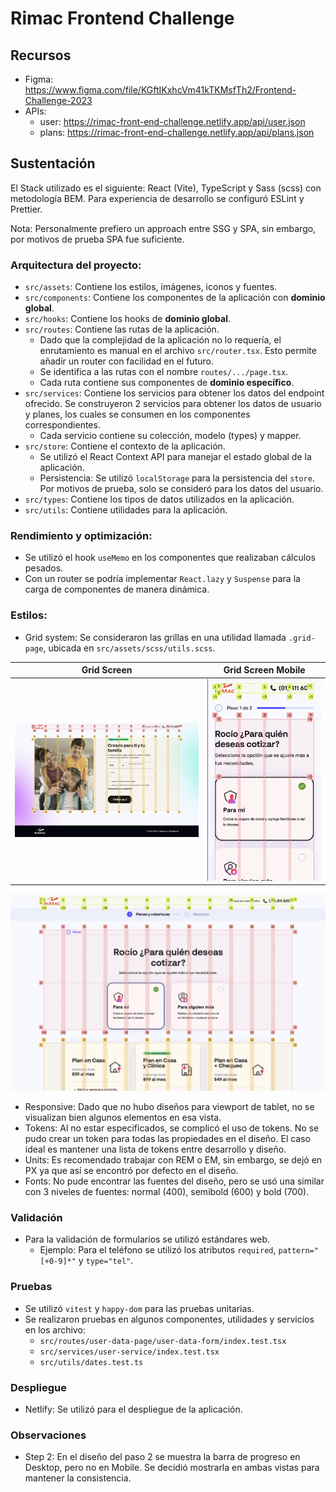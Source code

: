 # Rimac Frontend Challenge

## Recursos

- Figma: https://www.figma.com/file/KGftIKxhcVm41kTKMsfTh2/Frontend-Challenge-2023
- APIs:
  - user: https://rimac-front-end-challenge.netlify.app/api/user.json
  - plans: https://rimac-front-end-challenge.netlify.app/api/plans.json

## Sustentación

El Stack utilizado es el siguiente: React (Vite), TypeScript y Sass (scss) con metodología BEM. Para experiencia de desarrollo se configuró ESLint y Prettier.

Nota: Personalmente prefiero un approach entre SSG y SPA, sin embargo, por motivos de prueba SPA fue suficiente.

### Arquitectura del proyecto:

- `src/assets`: Contiene los estilos, imágenes, iconos y fuentes.
- `src/components`: Contiene los componentes de la aplicación con **dominio global**.
- `src/hooks`: Contiene los hooks de **dominio global**.
- `src/routes`: Contiene las rutas de la aplicación.
  - Dado que la complejidad de la aplicación no lo requería, el enrutamiento es manual en el archivo `src/router.tsx`. Esto permite añadir un router con facilidad en el futuro.
  - Se identifica a las rutas con el nombre `routes/.../page.tsx`.
  - Cada ruta contiene sus componentes de **dominio específico**.
- `src/services`: Contiene los servicios para obtener los datos del endpoint ofrecido. Se construyeron 2 servicios para obtener los datos de usuario y planes, los cuales se consumen en los componentes correspondientes.
  - Cada servicio contiene su colección, modelo (types) y mapper.
- `src/store`: Contiene el contexto de la aplicación.
  - Se utilizó el React Context API para manejar el estado global de la aplicación.
  - Persistencia: Se utilizó `localStorage` para la persistencia del `store`. Por motivos de prueba, solo se consideró para los datos del usuario.
- `src/types`: Contiene los tipos de datos utilizados en la aplicación.
- `src/utils`: Contiene utilidades para la aplicación.

### Rendimiento y optimización:

- Se utilizó el hook `useMemo` en los componentes que realizaban cálculos pesados.
- Con un router se podría implementar `React.lazy` y `Suspense` para la carga de componentes de manera dinámica.

### Estilos:

- Grid system: Se consideraron las grillas en una utilidad llamada `.grid-page`, ubicada en `src/assets/scss/utils.scss`.

|                   Grid Screen                   |                      Grid Screen Mobile                       |
| :---------------------------------------------: | :-----------------------------------------------------------: |
| ![Grid Screen 1](docs/images/grid-screen-1.png) | ![Grid Screen 1 Mobile](docs/images/grid-screen-1-mobile.png) |

![Grid Screen 2](docs/images/grid-screen-2.png)

- Responsive: Dado que no hubo diseños para viewport de tablet, no se visualizan bien algunos elementos en esa vista.
- Tokens: Al no estar especificados, se complicó el uso de tokens. No se pudo crear un token para todas las propiedades en el diseño. El caso ideal es mantener una lista de tokens entre desarrollo y diseño.
- Units: Es recomendado trabajar con REM o EM, sin embargo, se dejó en PX ya que así se encontró por defecto en el diseño.
- Fonts: No pude encontrar las fuentes del diseño, pero se usó una similar con 3 niveles de fuentes: normal (400), semibold (600) y bold (700).

### Validación

- Para la validación de formularios se utilizó estándares web.
  - Ejemplo: Para el teléfono se utilizó los atributos `required`, `pattern="[+0-9]*"` y `type="tel"`.

### Pruebas

- Se utilizó `vitest` y `happy-dom` para las pruebas unitarias.
- Se realizaron pruebas en algunos componentes, utilidades y servicios en los archivo:
  - `src/routes/user-data-page/user-data-form/index.test.tsx`
  - `src/services/user-service/index.test.tsx`
  - `src/utils/dates.test.ts`

### Despliegue

- Netlify: Se utilizó para el despliegue de la aplicación.

### Observaciones

- Step 2: En el diseño del paso 2 se muestra la barra de progreso en Desktop, pero no en Mobile. Se decidió mostrarla en ambas vistas para mantener la consistencia.
